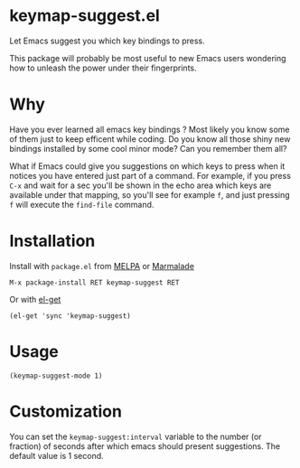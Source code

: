 keymap-suggest.el
=================

Let Emacs suggest you which key bindings to press. 

This package will probably be most useful to new Emacs users wondering how to
unleash the power under their fingerprints.


Why
===

Have you ever learned all emacs key bindings ? Most likely you know some of them just to
keep efficent while coding. Do you know all those shiny new bindings installed by some
cool minor mode? Can you remember them all?

What if Emacs could give you suggestions on which keys to press when it notices you have
entered just part of a command. For example, if you press `C-x` and wait for a sec you'll
be shown in the echo area which keys are available under that mapping, so you'll see for
example `f`, and just pressing `f` will execute the `find-file` command.


Installation
============

Install with `package.el` from [MELPA](http://melpa.milkybox.net) or [Marmalade](http://marmalade-repo.org)

```elisp
M-x package-install RET keymap-suggest RET
```

Or with [el-get](https://github.com/dimitri/el-get)

```elisp
(el-get 'sync 'keymap-suggest)
```

Usage
=====

```elisp
(keymap-suggest-mode 1)
```


Customization
=============

You can set the `keymap-suggest:interval` variable to the number (or fraction) of seconds
after which emacs should present suggestions. The default value is 1 second.


